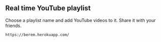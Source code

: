 ## Real time YouTube playlist

Choose a playlist name and add YouTube videos to it.
Share it with your friends.

``` https://berem.herokuapp.com/ ```
